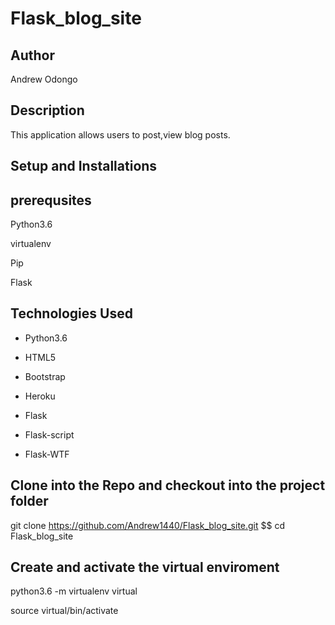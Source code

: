 # Flask_blog_site

## Author
Andrew Odongo

## Description
This application allows users to post,view blog posts.

## Setup and Installations

## prerequsites
Python3.6

virtualenv

Pip

Flask

## Technologies Used
- Python3.6

- HTML5

- Bootstrap 

- Heroku

- Flask

- Flask-script

- Flask-WTF

## Clone into the Repo and checkout into the project folder
git clone https://github.com/Andrew1440/Flask_blog_site.git $$ cd Flask_blog_site

## Create and activate the virtual enviroment
python3.6 -m virtualenv virtual

source virtual/bin/activate
